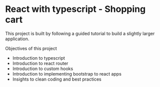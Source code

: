 # React with typescript - Shopping cart

This project is built by following a guided tutorial to build a slightly larger application.

Objectives of this project

- Introduction to typescript
- Introduction to react router
- Introduction to custom hooks
- Introduction to implementing bootstrap to react apps
- Insights to clean coding and best practices

